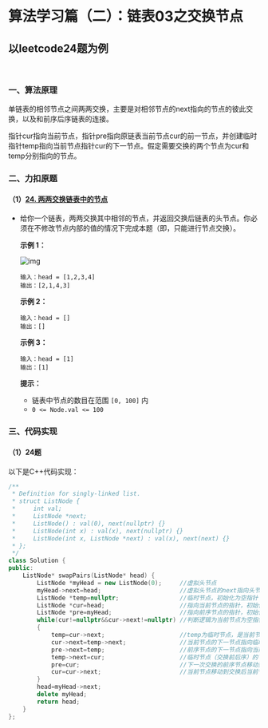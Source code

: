 # 算法学习篇（二）：链表03之交换节点

## 以leetcode24题为例

​		

### 一、算法原理

​		单链表的相邻节点之间两两交换，主要是对相邻节点的next指向的节点的彼此交换，以及和前序后序链表的连接。

​		指针cur指向当前节点，指针pre指向原链表当前节点cur的前一节点，并创建临时指针temp指向当前节点指针cur的下一节点。假定需要交换的两个节点为cur和temp分别指向的节点。

### 二、力扣原题

#### （1）[24. 两两交换链表中的节点](https://leetcode.cn/problems/swap-nodes-in-pairs/)

- 给你一个链表，两两交换其中相邻的节点，并返回交换后链表的头节点。你必须在不修改节点内部的值的情况下完成本题（即，只能进行节点交换）。

   

  **示例 1：**

  ![img](https://assets.leetcode.com/uploads/2020/10/03/swap_ex1.jpg)

  ```
  输入：head = [1,2,3,4]
  输出：[2,1,4,3]
  ```

  **示例 2：**

  ```
  输入：head = []
  输出：[]
  ```

  **示例 3：**

  ```
  输入：head = [1]
  输出：[1]
  ```

   

  **提示：**

  - 链表中节点的数目在范围 `[0, 100]` 内
  - `0 <= Node.val <= 100`



### 三、代码实现

#### （1）24题

以下是C++代码实现：

```c++
/**
 * Definition for singly-linked list.
 * struct ListNode {
 *     int val;
 *     ListNode *next;
 *     ListNode() : val(0), next(nullptr) {}
 *     ListNode(int x) : val(x), next(nullptr) {}
 *     ListNode(int x, ListNode *next) : val(x), next(next) {}
 * };
 */
class Solution {
public:
    ListNode* swapPairs(ListNode* head) {
        ListNode *myHead = new ListNode(0);		//虚拟头节点
        myHead->next=head;						//虚拟头节点的next指向头节点
        ListNode *temp=nullptr;					//临时节点，初始化为空指针
        ListNode *cur=head;						//指向当前节点的指针，初始化为头节点，是交换节点之一（交换前前序）
        ListNode *pre=myHead;					//指向前序节点的指针，初始化为虚拟头节点
        while(cur!=nullptr&&cur->next!=nullptr)	//判断逻辑为当前节点为空指针，或当前节点的下一节点为空指针，意为交换完毕
        {
            temp=cur->next;						//temp为临时节点，是当前节点的下一节点，是交换节点之一（交换前后序）
            cur->next=temp->next;				//当前节点的下一节点指向临时节点的下一节点
            pre->next=temp;						//前序节点的下一节点指向当前节点的下一节点
            temp->next=cur;						//临时节点（交换前后序）的下一节点指向当前节点（交换前前序）
            pre=cur;							//下一次交换的前序节点移动到当前节点（交换后后序）
            cur=cur->next;						//当前节点移动到交换后当前节点（交换后后序）的下一节点
        }
        head=myHead->next;
        delete myHead;
        return head;
    }
};
```
